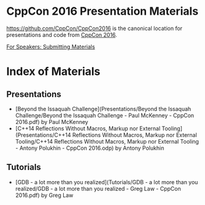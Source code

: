 CppCon 2016 Presentation Materials
==================================

https://github.com/CppCon/CppCon2016 is the canonical location for presentations
and code from [CppCon 2016](http://cppcon.org).

[For Speakers: Submitting Materials](submitting.md)

# Index of Materials

## Presentations

 - [Beyond the Issaquah Challenge](Presentations/Beyond the Issaquah Challenge/Beyond the Issaquah Challenge - Paul McKenney - CppCon 2016.pdf) by Paul McKenney
 - [C++14 Reflections Without Macros, Markup nor External Tooling](Presentations/C++14 Reflections Without Macros, Markup nor External Tooling/C++14 Reflections Without Macros, Markup nor External Tooling - Antony Polukhin - CppCon 2016.odp) by Antony Polukhin

## Tutorials

 - [GDB - a lot more than you realized](Tutorials/GDB - a lot more than you realized/GDB - a lot more than you realized - Greg Law - CppCon 2016.pdf) by Greg Law
